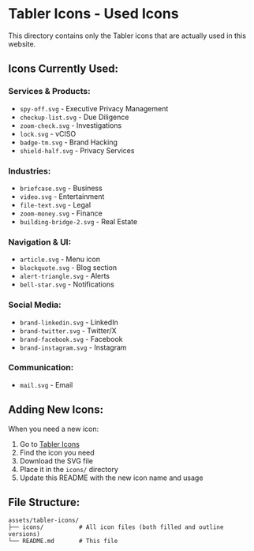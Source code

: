# Tabler Icons - Used Icons

This directory contains only the Tabler icons that are actually used in this website.

## Icons Currently Used:

### Services & Products:
- `spy-off.svg` - Executive Privacy Management
- `checkup-list.svg` - Due Diligence  
- `zoom-check.svg` - Investigations
- `lock.svg` - vCISO
- `badge-tm.svg` - Brand Hacking
- `shield-half.svg` - Privacy Services

### Industries:
- `briefcase.svg` - Business
- `video.svg` - Entertainment
- `file-text.svg` - Legal
- `zoom-money.svg` - Finance
- `building-bridge-2.svg` - Real Estate

### Navigation & UI:
- `article.svg` - Menu icon
- `blockquote.svg` - Blog section
- `alert-triangle.svg` - Alerts
- `bell-star.svg` - Notifications

### Social Media:
- `brand-linkedin.svg` - LinkedIn
- `brand-twitter.svg` - Twitter/X
- `brand-facebook.svg` - Facebook
- `brand-instagram.svg` - Instagram

### Communication:
- `mail.svg` - Email

## Adding New Icons:

When you need a new icon:

1. Go to [Tabler Icons](https://tabler-icons.io/)
2. Find the icon you need
3. Download the SVG file
4. Place it in the `icons/` directory
5. Update this README with the new icon name and usage

## File Structure:
```
assets/tabler-icons/
├── icons/          # All icon files (both filled and outline versions)
└── README.md       # This file
```
